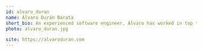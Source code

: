 ```yaml
---
id: alvaro_duran
name: Álvaro Durán Barata
short_bio: An experienced software engineer, Álvaro has worked in top tier global banks and small software vendors. Having majored in Physics, he brings curiosity, intensity and an analytical mind to the table.
photo: alvaro_duran.jpg

site: https://alvaroduran.com
---
```

